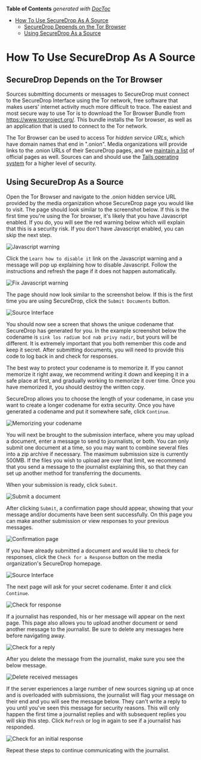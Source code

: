 <!-- START doctoc generated TOC please keep comment here to allow auto update -->
<!-- DON'T EDIT THIS SECTION, INSTEAD RE-RUN doctoc TO UPDATE -->
**Table of Contents**  *generated with [DocToc](http://doctoc.herokuapp.com/)*

- [How To Use SecureDrop As A Source](#how-to-use-securedrop-as-a-source)
  - [SecureDrop Depends on the Tor Browser](#securedrop-depends-on-the-tor-browser)
  - [Using SecureDrop As a Source](#using-securedrop-as-a-source)

<!-- END doctoc generated TOC please keep comment here to allow auto update -->

# How To Use SecureDrop As A Source

## SecureDrop Depends on the Tor Browser

Sources submitting documents or messages to SecureDrop must connect to the SecureDrop Interface using the Tor network, free software that makes users' internet activity much more difficult to trace. The easiest and most secure way to use Tor is to download the Tor Browser Bundle from https://www.torproject.org/. This bundle installs the Tor browser, as well as an application that is used to connect to the Tor network.

The Tor Browser can be used to access Tor _hidden service URLs_, which have domain names that end in ".onion". Media organizations will provide links to the .onion URLs of their SecureDrop pages, and we [maintain a list](https://freedom.press/securedrop/directory) of official pages as well. Sources can and should use the [Tails operating system](https://tails.boum.org) for a higher level of security.

## Using SecureDrop As a Source

Open the Tor Browser and navigate to the .onion hidden service URL provided by the media organization whose SecureDrop page you would like to visit. The page should look similar to the screenshot below. If this is the first time you're using the Tor browser, it's likely that you have Javascript enabled. If you do, you will see the red warning below which will explain that this is a security risk. If you don't have Javascript enabled, you can skip the next step.

![Javascript warning](/docs/images/manual/source-step1.png)

Click the `Learn how to disable it` link on the Javascript warning and a message will pop up explaining how to disable Javascript. Follow the instructions and refresh the page if it does not happen automatically.

![Fix Javascript warning](/docs/images/manual/source-step2.png)

The page should now look similar to the screenshot below. If this is the first time you are using SecureDrop, click the `Submit Documents` button.

![Source Interface](/docs/images/manual/source-step3-and-step7.png)

You should now see a screen that shows the unique codename that SecureDrop has generated for you. In the example screenshot below the codename is `sink los radium bcd nab privy nadir`, but yours will be different. It is extremely important that you both remember this code and keep it secret. After submitting documents, you will need to provide this code to log back in and check for responses.

The best way to protect your codename is to memorize it. If you cannot memorize it right away, we recommend writing it down and keeping it in a safe place at first, and gradually working to memorize it over time. Once you have memorized it, you should destroy the written copy.

SecureDrop allows you to choose the length of your codename, in case you want to create a longer codename for extra security. Once you have generated a codename and put it somewhere safe, click `Continue`.

![Memorizing your codename](/docs/images/manual/source-step4.png)

You will next be brought to the submission interface, where you may upload a document, enter a message to send to journalists, or both. You can only submit one document at a time, so you may want to combine several files into a zip archive if necessary. The maximum submission size is currently 500MB. If the files you wish to upload are over that limit, we recommend that you send a message to the journalist explaining this, so that they can set up another method for transferring the documents.

When your submission is ready, click `Submit`.

![Submit a document](/docs/images/manual/source-step5.png)

After clicking `Submit`, a confirmation page should appear, showing that your message and/or documents have been sent successfully. On this page you can make another submission or view responses to your previous messages.

![Confirmation page](/docs/images/manual/source-step6.png)

If you have already submitted a document and would like to check for responses, click the `Check for a Response` button on the media organization's SecureDrop homepage.

![Source Interface](/docs/images/manual/source-step3-and-step7.png)

The next page will ask for your secret codename. Enter it and click `Continue`.

![Check for response](/docs/images/manual/source-step8.png)

If a journalist has responded, his or her message will appear on the next page. This page also allows you to upload another document or send another message to the journalist. Be sure to delete any messages here before navigating away.

![Check for a reply](/docs/images/manual/source-step9.png)

After you delete the message from the journalist, make sure you see the below message.

![Delete received messages](/docs/images/manual/source-step10.png)

If the server experiences a large number of new sources signing up at once and is overloaded with submissions, the journalist will flag your message on their end and you will see the message below. They can't write a reply to you until you've seen this message for security reasons. This will only happen the first time a journalist replies and with subsequent replies you will skip this step. Click `Refresh` or log in again to see if a journalist has responded.

![Check for an initial response](/docs/images/manual/source_flagged_for_reply.png)

Repeat these steps to continue communicating with the journalist.
